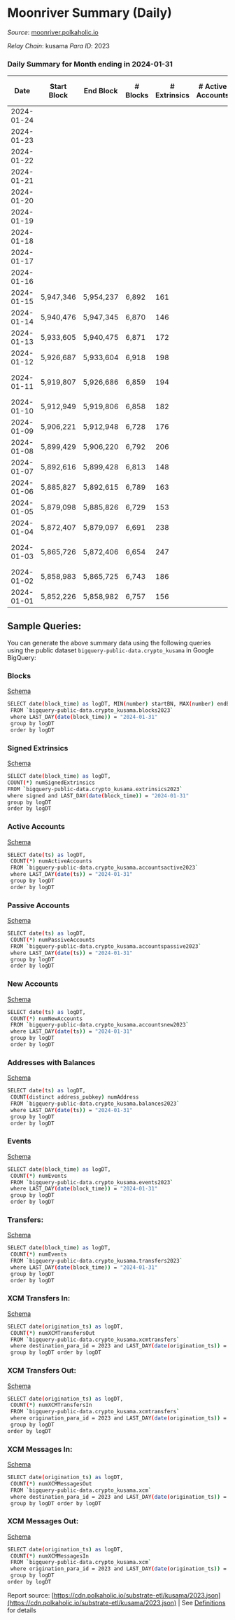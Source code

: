 # Moonriver Summary (Daily)

_Source_: [moonriver.polkaholic.io](https://moonriver.polkaholic.io)

*Relay Chain*: kusama
*Para ID*: 2023



### Daily Summary for Month ending in 2024-01-31


| Date    | Start Block | End Block | # Blocks | # Extrinsics | # Active Accounts | # Passive Accounts | # New Accounts | # Addresses | # Events  | # Transfers ($USD) | # XCM Transfers In ($USD) | # XCM Transfers Out ($USD) | # XCM In | # XCM Out | Issues |
|---------|-------------|-----------|----------|--------------|-------------------|--------------------|----------------|-------------|-----------|--------------------|---------------------------|----------------------------|----------|-----------|--------|
| 2024-01-24 |  |  |  |  |  |  |  |  |  |   |   |   |  |  |  |
| 2024-01-23 |  |  |  |  |  |  |  |  |  |   |   |   |  |  |  |
| 2024-01-22 |  |  |  |  |  |  |  | 735,890 |  |   |   |   |  |  |  |
| 2024-01-21 |  |  |  |  |  |  |  | 732,831 |  |   |   |   |  |  |  |
| 2024-01-20 |  |  |  |  |  |  |  | 729,503 |  |   |   |   |  |  |  |
| 2024-01-19 |  |  |  |  |  |  |  | 724,999 |  |   |   |   |  |  |  |
| 2024-01-18 |  |  |  |  |  |  |  | 722,738 |  |   |   |   |  |  |  |
| 2024-01-17 |  |  |  |  |  |  |  | 720,832 |  |   |   |   |  |  |  |
| 2024-01-16 |  |  |  |  |  |  |  | 718,368 |  |   |   |   |  |  |  |
| 2024-01-15 | 5,947,346 | 5,954,237 | 6,892 | 161 |  |  |  | 716,041 | 717,667 | 34,017 ($3,924,016.12) | 21 ($21,911.49) | 79 ($75,818.64) | 155 | 93 |  |
| 2024-01-14 | 5,940,476 | 5,947,345 | 6,870 | 146 |  |  |  | 713,473 | 753,409 | 31,777 ($4,696,502.92) | 9 ($3,188.69) | 44 ($5,054.08) | 122 | 56 |  |
| 2024-01-13 | 5,933,605 | 5,940,475 | 6,871 | 172 |  |  |  | 710,328 | 834,654 | 36,196 ($8,240,374.18) | 46 ($46,727.70) | 73 ($4,194.94) | 167 | 88 |  |
| 2024-01-12 | 5,926,687 | 5,933,604 | 6,918 | 198 |  |  |  | 705,852 | 846,960 | 38,981 ($5,667,059.57) | 23 ($8,742.20) | 66 ($5,200.52) | 115 | 58 |  |
| 2024-01-11 | 5,919,807 | 5,926,686 | 6,859 | 194 |  |  |  | 702,409 | 775,036 | 35,225 ($4,736,046.21) | 14 ($1,183.92) | 82 ($11,856.02) | 131 | 114 | 21 missing (0.31%) |
| 2024-01-10 | 5,912,949 | 5,919,806 | 6,858 | 182 |  |  |  | 698,429 | 752,791 | 32,051 ($5,834,784.11) | 33 ($39,878.28) | 78 ($12,318.92) | 99 | 84 |  |
| 2024-01-09 | 5,906,221 | 5,912,948 | 6,728 | 176 |  |  |  | 695,295 | 779,911 | 30,610 ($4,809,018.34) | 29 ($53,543.22) | 73 ($10,325.65) | 86 | 86 |  |
| 2024-01-08 | 5,899,429 | 5,906,220 | 6,792 | 206 |  |  |  | 691,407 | 754,246 | 30,292 ($4,902,421.78) | 23 ($31,786.63) | 85 ($10,673.64) | 91 | 92 |  |
| 2024-01-07 | 5,892,616 | 5,899,428 | 6,813 | 148 |  |  |  | 687,607 | 612,940 | 18,999 ($5,100,253.57) | 16 ($24,772.02) | 61 ($10,351.12) | 74 | 75 |  |
| 2024-01-06 | 5,885,827 | 5,892,615 | 6,789 | 163 |  |  |  | 684,323 | 645,700 | 23,382 ($6,829,490.39) | 23 ($5,874.30) | 72 ($10,734.36) | 80 | 78 |  |
| 2024-01-05 | 5,879,098 | 5,885,826 | 6,729 | 153 |  |  |  | 680,665 | 771,506 | 29,344 ($22,344,700.03) | 35 ($28,039.60) | 88 ($16,179.04) | 100 | 102 |  |
| 2024-01-04 | 5,872,407 | 5,879,097 | 6,691 | 238 |  |  |  | 677,680 | 848,794 | 33,980 ($15,729,951.97) | 57 ($126,878.30) | 136 ($227,264.51) | 155 | 145 |  |
| 2024-01-03 | 5,865,726 | 5,872,406 | 6,654 | 247 |  |  |  | 674,671 | 791,645 | 28,691 ($17,867,415.91) | 94 ($173,562.88) | 155 ($50,809.35) | 185 | 183 | 27 missing (0.40%) |
| 2024-01-02 | 5,858,983 | 5,865,725 | 6,743 | 186 |  |  |  | 672,072 | 700,115 | 25,791 ($9,970,871.30) | 17 ($5,287.97) | 75 ($2,108.01) | 54 | 73 |  |
| 2024-01-01 | 5,852,226 | 5,858,982 | 6,757 | 156 |  |  |  | 668,575 | 697,949 | 28,361 ($6,118,023.85) | 22 ($233,952.54) | 81 ($17,768.45) | 78 | 91 |  |

## Sample Queries:
You can generate the above summary data using the following queries using the public dataset `bigquery-public-data.crypto_kusama` in Google BigQuery:


### Blocks 

[Schema](https://github.com/colorfulnotion/substrate-etl/blob/main/schema/blocks.json)

```bash
SELECT date(block_time) as logDT, MIN(number) startBN, MAX(number) endBN, COUNT(*) numBlocks 
 FROM `bigquery-public-data.crypto_kusama.blocks2023`  
 where LAST_DAY(date(block_time)) = "2024-01-31" 
 group by logDT 
 order by logDT
```

### Signed Extrinsics 

[Schema](https://github.com/colorfulnotion/substrate-etl/blob/main/schema/extrinsics.json)

```bash
SELECT date(block_time) as logDT, 
COUNT(*) numSignedExtrinsics 
FROM `bigquery-public-data.crypto_kusama.extrinsics2023`  
where signed and LAST_DAY(date(block_time)) = "2024-01-31" 
group by logDT 
order by logDT
```

### Active Accounts 

[Schema](https://github.com/colorfulnotion/substrate-etl/blob/main/schema/accountsactive.json)

```bash
SELECT date(ts) as logDT, 
 COUNT(*) numActiveAccounts 
 FROM `bigquery-public-data.crypto_kusama.accountsactive2023` 
 where LAST_DAY(date(ts)) = "2024-01-31" 
 group by logDT 
 order by logDT
```

### Passive Accounts 

[Schema](https://github.com/colorfulnotion/substrate-etl/blob/main/schema/accountspassive.json)

```bash
SELECT date(ts) as logDT, 
 COUNT(*) numPassiveAccounts 
 FROM `bigquery-public-data.crypto_kusama.accountspassive2023` 
 where LAST_DAY(date(ts)) = "2024-01-31" 
 group by logDT 
 order by logDT
```

### New Accounts 

[Schema](https://github.com/colorfulnotion/substrate-etl/blob/main/schema/accountsnew.json)

```bash
SELECT date(ts) as logDT, 
 COUNT(*) numNewAccounts 
 FROM `bigquery-public-data.crypto_kusama.accountsnew2023` 
 where LAST_DAY(date(ts)) = "2024-01-31" 
 group by logDT
 order by logDT
```

### Addresses with Balances 

[Schema](https://github.com/colorfulnotion/substrate-etl/blob/main/schema/balances.json)

```bash
SELECT date(ts) as logDT,
 COUNT(distinct address_pubkey) numAddress 
 FROM `bigquery-public-data.crypto_kusama.balances2023` 
 where LAST_DAY(date(ts)) = "2024-01-31" 
 group by logDT 
 order by logDT
```

### Events 

[Schema](https://github.com/colorfulnotion/substrate-etl/blob/main/schema/events.json)

```bash
SELECT date(block_time) as logDT, 
 COUNT(*) numEvents 
 FROM `bigquery-public-data.crypto_kusama.events2023` 
 where LAST_DAY(date(block_time)) = "2024-01-31" 
 group by logDT 
 order by logDT
```

### Transfers:

[Schema](https://github.com/colorfulnotion/substrate-etl/blob/main/schema/transfers.json)

```bash
SELECT date(block_time) as logDT, 
 COUNT(*) numEvents 
 FROM `bigquery-public-data.crypto_kusama.transfers2023` 
 where LAST_DAY(date(block_time)) = "2024-01-31" 
 group by logDT 
 order by logDT
```

### XCM Transfers In: 

[Schema](https://github.com/colorfulnotion/substrate-etl/blob/main/schema/xcmtransfers.json)

```bash
SELECT date(origination_ts) as logDT, 
 COUNT(*) numXCMTransfersOut 
 FROM `bigquery-public-data.crypto_kusama.xcmtransfers` 
 where destination_para_id = 2023 and LAST_DAY(date(origination_ts)) = "2024-01-31" 
 group by logDT order by logDT
```

### XCM Transfers Out: 

[Schema](https://github.com/colorfulnotion/substrate-etl/blob/main/schema/xcmtransfers.json)

```bash
SELECT date(origination_ts) as logDT, 
 COUNT(*) numXCMTransfersIn 
 FROM `bigquery-public-data.crypto_kusama.xcmtransfers` 
 where origination_para_id = 2023 and LAST_DAY(date(origination_ts)) = "2024-01-31" 
 group by logDT 
order by logDT
```

### XCM Messages In: 

[Schema](https://github.com/colorfulnotion/substrate-etl/blob/main/schema/xcm.json)

```bash
SELECT date(origination_ts) as logDT, 
 COUNT(*) numXCMMessagesOut 
 FROM `bigquery-public-data.crypto_kusama.xcm` 
 where destination_para_id = 2023 and LAST_DAY(date(origination_ts)) = "2024-01-31" 
 group by logDT order by logDT
```

### XCM Messages Out: 

[Schema](https://github.com/colorfulnotion/substrate-etl/blob/main/schema/xcm.json)

```bash
SELECT date(origination_ts) as logDT, 
 COUNT(*) numXCMMessagesIn 
 FROM `bigquery-public-data.crypto_kusama.xcm` 
 where origination_para_id = 2023 and LAST_DAY(date(origination_ts)) = "2024-01-31" 
 group by logDT 
order by logDT
```


Report source: [https://cdn.polkaholic.io/substrate-etl/kusama/2023.json](https://cdn.polkaholic.io/substrate-etl/kusama/2023.json) | See [Definitions](/DEFINITIONS.md) for details

